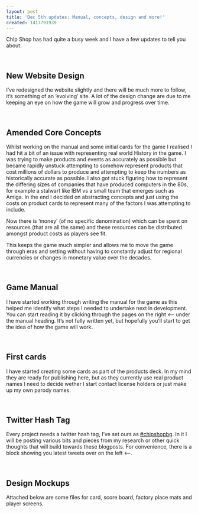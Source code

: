 ```yaml
---
layout: post
title: 'Dec 5th updates: Manual, concepts, design and more!'
created: 1417791939
---
```

<p class="p1">Chip Shop has had quite a busy week and I have a few updates to tell you about.<p class="p2">&nbsp;<h2>New Website Design</h2><p class="p1">I&rsquo;ve redesigned the website slightly and there will be much more to follow, it&rsquo;s something of an &lsquo;evolving&rsquo; site. A lot of the design change are due to me keeping an eye on how the game will grow and progress over time.<p class="p2">&nbsp;<h2>Amended Core Concepts</h2><p class="p1">Whilst working on the manual and some initial cards for the game I realised I had hit a bit of an issue with representing real world History in the game. I was trying to make products and events as accurately as possible but became rapidly unstuck attempting to somehow represent products that cost millions of dollars to produce and attempting to keep the numbers as historically accurate as possible. I also got stuck figuring how to represent the differing sizes of companies that have produced computers in the 80s, for example a stalwart like IBM vs a small team that emerges such as Amiga. In the end I decided on abstracting concepts and just using the costs on product cards to represent many of the factors I was attempting to include.<p class="p1">Now there is &lsquo;money&rsquo; (of no specific denomination) which can be spent on resources (that are all the same) and these resources can be distributed amongst product costs as players see fit.<p class="p1">This keeps the game much simpler and allows me to move the game through eras and setting without having to constantly adjust for regional currencies or changes in monetary value over the decades.<p class="p2">&nbsp;<h2>Game Manual</h2><p class="p1">I have started working through writing the manual for the game as this helped me identify what steps I needed to undertake next in development. You can start reading it by clicking through the pages on the right &lt;&mdash; under the manual heading. It&rsquo;s not fully written yet, but hopefully you&rsquo;ll start to get the idea of how the game will work.<p class="p2">&nbsp;<h2>First cards</h2><p class="p1">I have started creating some cards as part of the products deck. In my mind they are ready for publishing here, but as they currently use real product names I need to decide wether I start contact license holders or just make up my own parody names.<p class="p2">&nbsp;<h2>Twitter Hash Tag</h2><p class="p1">Every project needs a twitter hash tag, I&rsquo;ve set ours as <a href="http://https://twitter.com/hashtag/chipshopbg?f=realtime">#chipshopbg</a>. In it I will be posting various bits and pieces from my research or other quick thoughts that will build towards these blogposts. For convenience, there is a block showing you latest tweets over on the left &lt;&mdash;-.<p class="p1">&nbsp;<h2>Design Mockups</h2>

Attached below are some files for card, score board, factory place mats and player screens.
